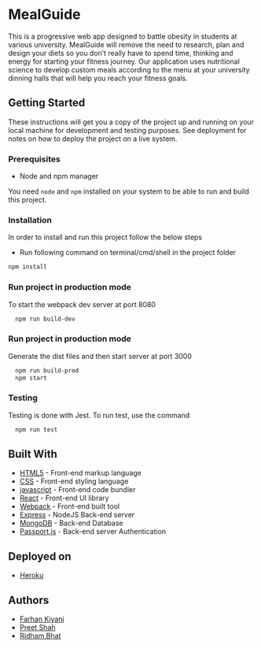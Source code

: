 # MealGuide

This is a progressive web app designed to battle obesity in students at various university. MealGuide will remove the need to research, plan and design your diets so you don’t really have to spend time, thinking and energy for starting your fitness journey. Our application uses nutritional science to develop custom meals according to the menu at your university dinning halls that will help you reach your fitness goals.

## Getting Started

These instructions will get you a copy of the project up and running on your local machine for development and testing
purposes. See deployment for notes on how to deploy the project on a live system.

### Prerequisites

* Node and npm manager

You need `node` and `npm` installed on your system to be able to run and build this project. 

### Installation

In order to install and run this project follow the below steps

* Run following command on terminal/cmd/shell in the project folder

```bash
npm install
```

### Run project in production mode

To start the webpack dev server at port 8080

```bash
  npm run build-dev
```

### Run project in production mode

Generate the dist files and then start server at port 3000

```bash
  npm run build-prod
  npm start
```

### Testing

Testing is done with Jest. To run test, use the command 

```bash
  npm run test
```

## Built With

* [HTML5](https://developer.mozilla.org/en-US/docs/Web/Guide/HTML/HTML5) - Front-end markup language
* [CSS](https://www.w3schools.com/whatis/whatis_css.asp) - Front-end styling language
* [javascript](https://developer.mozilla.org/en-US/docs/Web/JavaScript) - Front-end code bundler
* [React](https://reactjs.org/) - Front-end UI library
* [Webpack](https://webpack.js.org/) - Front-end built tool
* [Express](https://expressjs.com/) - NodeJS Back-end server
* [MongoDB](https://www.mongodb.com/) - Back-end Database
* [Passport.js](http://www.passportjs.org/) - Back-end server Authentication

## Deployed on

* [Heroku](https://www.heroku.com/)

## Authors

* [Farhan Kiyani](https://github.com/farhan2742)
* [Preet Shah](https://github.com/shahpreetk)
* [Ridham Bhat](https://github.com/ridhambhat)

